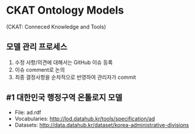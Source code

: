 # CKAT Ontology Models
(CKAT: Conneced Knowledge and Tools)
## 모델 관리 프로세스
1. 수정 사항/의견에 대해서는 GitHub 이슈 등록
2. 이슈 comment로 논의
3. 최종 결정사항을 순차적으로 반영하여 관리자가 commit

## #1 대한민국 행정구역 온톨로지 모델
- File: ad.rdf
- Vocabularies: http://lod.datahub.kr/tools/specification/ad
- Datasets: http://data.datahub.kr/dataset/korea-administrative-divisions
